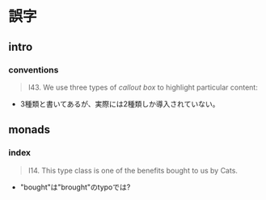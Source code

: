 # 誤字

## intro
### conventions
> l43.
> We use three types of *callout box* to highlight particular content:

- 3種類と書いてあるが、実際には2種類しか導入されていない。

## monads
### index
> l14.
> This type class is one of the benefits bought to us by Cats.

- "bought"は"brought"のtypoでは?
